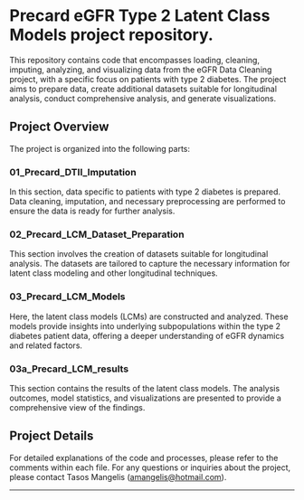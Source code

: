 # Precard eGFR Type 2 Latent Class Models project repository.
 
This repository contains code that encompasses loading, cleaning, imputing, analyzing, and visualizing data from the eGFR Data Cleaning project, 
with a specific focus on patients with type 2 diabetes. 
The project aims to prepare data, create additional datasets suitable for longitudinal analysis, conduct comprehensive analysis, and generate visualizations.

## Project Overview

The project is organized into the following parts:

### 01_Precard_DTII_Imputation

In this section, data specific to patients with type 2 diabetes is prepared. Data cleaning, imputation, and necessary preprocessing are performed to ensure the data is ready for further analysis.

### 02_Precard_LCM_Dataset_Preparation

This section involves the creation of datasets suitable for longitudinal analysis. The datasets are tailored to capture the necessary information for latent class modeling and other longitudinal techniques.

### 03_Precard_LCM_Models

Here, the latent class models (LCMs) are constructed and analyzed. 
These models provide insights into underlying subpopulations within the type 2 diabetes patient data, 
offering a deeper understanding of eGFR dynamics and related factors.

### 03a_Precard_LCM_results

This section contains the results of the latent class models. 
The analysis outcomes, model statistics, and visualizations are presented to provide a comprehensive view of the findings.

## Project Details

For detailed explanations of the code and processes, please refer to the comments within each file.
For any questions or inquiries about the project, please contact Tasos Mangelis (amangelis@hotmail.com).

---